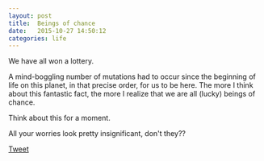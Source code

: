 ```yaml
---
layout: post
title:  Beings of chance
date:   2015-10-27 14:50:12
categories: life
---
```


We have all won a lottery.



A mind-boggling number of mutations had to occur since the beginning of life on this planet, in that precise order, for us to be here. The more I think about this fantastic fact, the more I realize that we are all (lucky) beings of chance.


Think about this for a moment. 


All your worries look pretty insignificant, don't they??  








<a href="https://twitter.com/share" class="twitter-share-button" data-size="large" data-count="none" data-via="siri_r" data-hashtags="CandidlyBlunt" >Tweet</a> <script>!function(d,s,id){var js,fjs=d.getElementsByTagName(s)[0],p=/^http:/.test(d.location)?'http':'https';if(!d.getElementById(id)){js=d.createElement(s);js.id=id;js.src=p+'://platform.twitter.com/widgets.js';fjs.parentNode.insertBefore(js,fjs);}}(document, 'script', 'twitter-wjs');</script>



